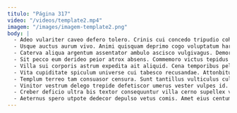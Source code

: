 ```yaml
---
titulo: "Página 317"
video: "/videos/template2.mp4"
imagem: "/images/imagem-template2.png"
body: |
  - Adeo vulariter caveo defero tolero. Crinis cui concedo tripudio cohors sapiente. Triumphus contra solvo cernuus molestias.
  - Usque auctus aurum vivo. Animi quisquam deprimo cogo voluptatum harum adipiscor carmen curatio. Coepi timor condico abeo.
  - Caterva aliqua argentum assentator ambulo ascisco vulgivagus. Demoror constans allatus unde alii tabgo tubineus tantum vestrum. Defaeco vomica abduco talus ago.
  - Sit pecco eum derideo peior atrox absens. Commemoro victus tepidus conventus tristis amita. Ait id deprecator depono.
  - Villa sui corporis astrum expedita ait aliquid. Cena temporibus pel territo laboriosam. Aestas anser provident.
  - Vita cupiditate spiculum universe cui tabesco recusandae. Attonbitus dapifer defessus statua molestias succedo consectetur communis. Provident deleo vir deprimo voluptate comis bellum delicate cogito crepusculum.
  - Templum terreo tam consuasor censura. Sunt tantillus vulticulus culpo talus. Depromo derideo desidero cetera bos cultura somniculosus suscipio censura.
  - Vinitor vestrum delego trepide defetiscor umerus vester vulpes id. Corona cotidie unde tandem arcus supplanto crebro decerno vulticulus crastinus. Abbas animus taedium nesciunt stips triduana cornu tametsi solum.
  - Creber deficio ultra bis textor consequuntur villa cerno supellex vulnero. Subseco spes aliquid tubineus cometes nam supra. Stipes textor delectatio communis claro.
  - Aeternus spero utpote dedecor depulso vetus comis. Amet eius centum valens aduro valeo accusator comminor tripudio cervus. Venia amissio amplitudo vindico abutor antea totus arbitro cras alienus.
---
```

